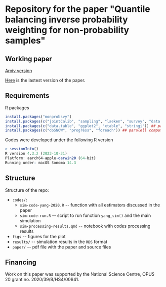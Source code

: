 # Repository for the paper "Quantile balancing inverse probability weighting for non-probability samples"

## Working paper

[Arxiv version](https://arxiv.org/abs/2403.09726)

[Here](paper/paper-nonprob-qcal.pdf) is the lastest version of the paper.

## Requirements

R packages

``` r
install.packages("nonprobsvy")
install.packages(c("jointCalib", "sampling", "laeken", "survey", "data.table", "ggplot2")) ## statistical
install.packages(c("data.table", "ggplot2", "xtable", "stringi")) ## processing
install.packages(c("doSNOW", "progress", "foreach")) ## paralell computing
```

Codes were developed under the following R version

``` r
> sessionInfo()
R version 4.3.2 (2023-10-31)
Platform: aarch64-apple-darwin20 (64-bit)
Running under: macOS Sonoma 14.3
```

## Structure

Structure of the repo:

-   `codes/`:
    -   `sim-code-yang-2020.R` -- function with all estimators discussed in the paper
    -   `sim-code-run.R` -- script to run function `yang_sim()` and the main simulation
    -   `sim-processing-results.qmd` -- notebook with codes processing results
-   `figs` -- figures for the plot
-   `results/` -- simulation results in the `RDS` format
-   `paper/` -- pdf file with the paper and source files

## Financing

Work on this paper was supported by the National Science Centre, OPUS 20 grant no. 2020/39/B/HS4/00941.
